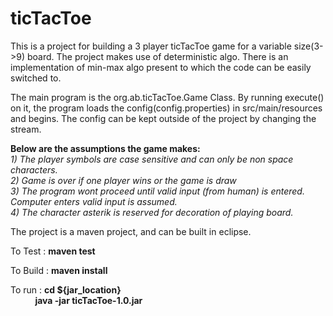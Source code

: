 # ticTacToe

This is a project for building a 3 player ticTacToe game for a variable size(3->9) board. The project makes use of
deterministic algo. There is an implementation of min-max algo present to which the code can be easily switched to.

The main program is the org.ab.ticTacToe.Game Class. By running execute() on it, the program loads the config(config.properties) in src/main/resources and begins. The config can be kept outside of the project by changing the stream.

**Below are the assumptions the game makes:**<br />
*1) The player symbols are case sensitive and can only be non space characters.* <br />
*2) Game is over if one player wins or the game is draw*<br />
*3) The program wont proceed until valid input (from human) is entered. Computer enters valid input is assumed.*<br />
*4) The character asterik is reserved for decoration of playing board.*<br />


The project is a maven project, and can be built in eclipse. 

To Test  : **maven test**
 
To Build : **maven install**

To run   : **cd ${jar_location}**<br />
&nbsp; &nbsp; &nbsp; &nbsp; &nbsp; **java -jar ticTacToe-1.0.jar**



